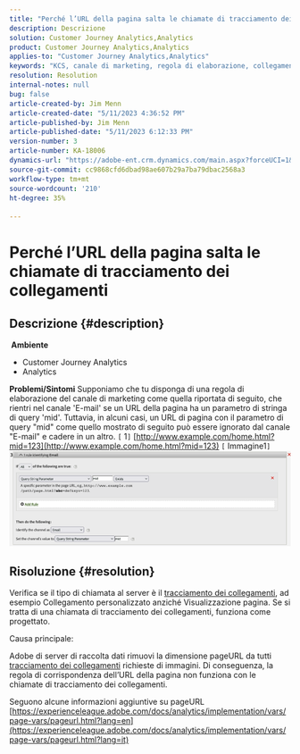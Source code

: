 ```yaml
---
title: "Perché l’URL della pagina salta le chiamate di tracciamento dei collegamenti"
description: Descrizione
solution: Customer Journey Analytics,Analytics
product: Customer Journey Analytics,Analytics
applies-to: "Customer Journey Analytics,Analytics"
keywords: "KCS, canale di marketing, regola di elaborazione, collegamento personalizzato, URL, saltare, chiamate di tracciamento, pagina, FAQ"
resolution: Resolution
internal-notes: null
bug: false
article-created-by: Jim Menn
article-created-date: "5/11/2023 4:36:52 PM"
article-published-by: Jim Menn
article-published-date: "5/11/2023 6:12:33 PM"
version-number: 3
article-number: KA-18006
dynamics-url: "https://adobe-ent.crm.dynamics.com/main.aspx?forceUCI=1&pagetype=entityrecord&etn=knowledgearticle&id=fa97f106-1af0-ed11-8849-6045bd006295"
source-git-commit: cc9868cfd6dbad98ae607b29a7ba79dbac2568a3
workflow-type: tm+mt
source-wordcount: '210'
ht-degree: 35%

---
```


# Perché l’URL della pagina salta le chiamate di tracciamento dei collegamenti

## Descrizione {#description}

<b> Ambiente</b>
- Customer Journey Analytics
- Analytics



<b>Problemi/Sintomi</b>
Supponiamo che tu disponga di una regola di elaborazione del canale di marketing come quella riportata di seguito, che rientri nel canale &#39;E-mail&#39; se un URL della pagina ha un parametro di stringa di query &#39;mid&#39;.
Tuttavia, in alcuni casi, un URL di pagina con il parametro di query &quot;mid&quot; come quello mostrato di seguito può essere ignorato dal canale &quot;E-mail&quot; e cadere in un altro.
`[` 1`]`  [http://www.example.com/home.html?mid=123](http://www.example.com/home.html?mid=123)
`[` Immagine1`]`
![](assets/___fb97f106-1af0-ed11-8849-6045bd006295___.png)


## Risoluzione {#resolution}




Verifica se il tipo di chiamata al server è il [tracciamento dei collegamenti](https://experienceleague.adobe.com/docs/analytics/implementation/vars/functions/tl-method.html?lang=it), ad esempio Collegamento personalizzato anziché Visualizzazione pagina. Se si tratta di una chiamata di tracciamento dei collegamenti, funziona come progettato.





Causa principale:

Adobe di server di raccolta dati rimuovi la dimensione pageURL da tutti [tracciamento dei collegamenti](https://experienceleague.adobe.com/docs/analytics/implementation/vars/functions/tl-method.html?lang=it) richieste di immagini. Di conseguenza, la regola di corrispondenza dell’URL della pagina non funziona con le chiamate di tracciamento dei collegamenti.

Seguono alcune informazioni aggiuntive su pageURL [https://experienceleague.adobe.com/docs/analytics/implementation/vars/page-vars/pageurl.html?lang=en](https://experienceleague.adobe.com/docs/analytics/implementation/vars/page-vars/pageurl.html?lang=it)
